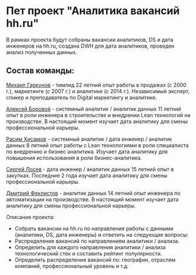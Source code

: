 # Пет проект "Аналитика вакансий hh.ru"

В рамках проекта будут собраны вакансии аналитиков, DS и дата инженеров на hh.ru, создана DWH для дата аналитиков, проведен анализ полученных данных.

## Состав команды:
[Михаил Гаркунов](https://t.me/garkunov_ru) - тимлид
22 летний опыт работы в продажах (с 2000 г.), маркетинге (с 2007 г.) и аналитике (с 2014 г.).
Независимый эксперт, спикер и преподаватель по Digital маркетингу и аналитике.

[Алексей Боровой](https://t.me/Alex_dk78) - системный аналитик / аналитик данных
11 летний опыт в роли инженера в строительстве и внедрении Lean технологий на производстве.
В настоящий момент изучает дата аналитику для смены профессиональной карьеры.

[Расим Хисамов](https://t.me/KhisamovRRa) - системный аналитик / дата инженер / аналитик данных
8 летний опыт работы с Lean технологиями в роли специалиста по внедрению и бизнес аналитика.
Изучает дата аналитику для повышения использования в роли бизнес-аналитика.

[Сергей Лосев](https://t.me/Serg_Lo) - дата инженер / аналитик данных
15 летний опыт в закупках. 
Последние 2 года изучает дата аналитику для смены профессиональной карьеры.

[Дмитрий Феклистов](https://t.me/D_Feklistov)  - аналитик данных
14 летний опыт инженера по автоматизации на производстве.
В настоящий момент изучает дата аналитику для смены профессиональной карьеры.

Описание проекта:  
 + Собрать вакансии на hh.ru по направления работы с данными (аналитики, DS, дата инженеры) и
 ответить на следующие вопросы:
 + Распределение вакансий по направлениям аналитики / анализа.
 + Определить для каждого направления аналитики / анализа технологический стек и составить рейтинг популярности.
 + Определить  распределение вакансий по: географии, отраслям компаний, профессиональный уровень и т.д.
